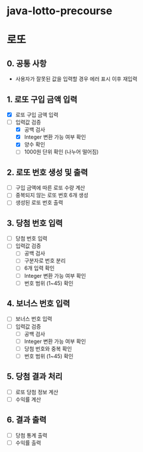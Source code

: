 # java-lotto-precourse
# 로또
## 0. 공통 사항
+ 사용자가 잘못된 값을 입력할 경우 에러 표시 이후 재입력
## 1. 로또 구입 금액 입력
- [x] 로또 구입 금액 입력
- [ ] 입력값 검증
    - [x] 공백 검사
    - [x] Integer 변환 가능 여부 확인
    - [x] 양수 확인
    - [ ] 1000원 단위 확인 (나누어 떨어짐)
## 2. 로또 번호 생성 및 출력
- [ ] 구입 금액에 따른 로또 수량 계산
- [ ] 중복되지 않는 로또 번호 6개 생성
- [ ] 생성된 로또 번호 출력
## 3. 당첨 번호 입력
- [ ] 당첨 번호 입력
- [ ] 입력값 검증
    - [ ] 공백 검사
    - [ ] 구분자로 번호 분리
    - [ ] 6개 입력 확인
    - [ ] Integer 변환 가능 여부 확인
    - [ ] 번호 범위 (1~45) 확인
## 4. 보너스 번호 입력
- [ ] 보너스 번호 입력
- [ ] 입력값 검증
    - [ ] 공백 검사
    - [ ] Integer 변환 가능 여부 확인
    - [ ] 당첨 번호와 중복 확인
    - [ ] 번호 범위 (1~45) 확인
## 5. 당첨 결과 처리
- [ ] 로또 당첨 정보 계산
- [ ] 수익률 계산
## 6. 결과 출력
- [ ] 당첨 통계 출력
- [ ] 수익률 출력